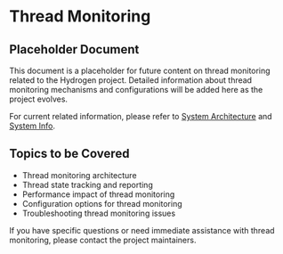 # Thread Monitoring

## Placeholder Document

This document is a placeholder for future content on thread monitoring related to the Hydrogen project. Detailed information about thread monitoring mechanisms and configurations will be added here as the project evolves.

For current related information, please refer to [System Architecture](/docs/reference/system_architecture.md) and [System Info](/docs/reference/system_info.md).

## Topics to be Covered

- Thread monitoring architecture
- Thread state tracking and reporting
- Performance impact of thread monitoring
- Configuration options for thread monitoring
- Troubleshooting thread monitoring issues

If you have specific questions or need immediate assistance with thread monitoring, please contact the project maintainers.
